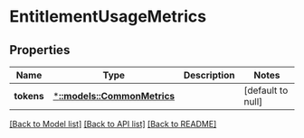 # EntitlementUsageMetrics

## Properties
Name | Type | Description | Notes
------------ | ------------- | ------------- | -------------
**tokens** | [***::models::CommonMetrics**](CommonMetrics.md) |  | [default to null]

[[Back to Model list]](../README.md#documentation-for-models) [[Back to API list]](../README.md#documentation-for-api-endpoints) [[Back to README]](../README.md)


